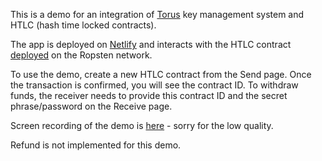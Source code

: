 This is a demo for an integration of [Torus](https://tor.us) key management system and HTLC (hash time locked contracts).

The app is deployed on [Netlify](https://laughing-stonebraker-01b171.netlify.com) and interacts with the HTLC contract [deployed](https://ropsten.etherscan.io/address/0x243785f6b65418191ea20b45fde7069ffe4f8cef#code) on the Ropsten network.

To use the demo, create a new HTLC contract from the Send page. Once the transaction is confirmed, you will see the contract ID. To withdraw funds, the receiver needs to provide this contract ID and the secret phrase/password on the Receive page.

Screen recording of the demo is [here](https://www.youtube.com/watch?v=ioBUzff77vk) - sorry for the low quality.

Refund is not implemented for this demo.
